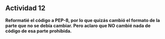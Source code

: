 ﻿## Actividad 12

**Reformatié el código a PEP-8, por lo que quizás cambió el formato de la parte que no se debía cambiar.
Pero aclaro que NO cambié nada de código de esa parte prohibida.**